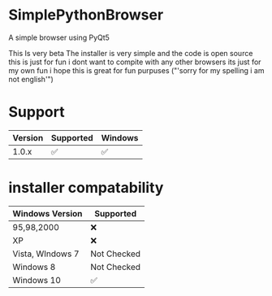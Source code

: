 # SimplePythonBrowser
A simple browser using PyQt5







This Is very beta The installer is very simple and the code is open source this is just for fun i dont want to compite with any other browsers its just for my own fun i
hope this is great for fun purpuses ("'sorry for my spelling i am not english'")




# Support


| Version | Supported          | Windows
| ------- | ------------------ | ----------------------
| 1.0.x   | :white_check_mark: | :white_check_mark:

# installer compatability

| Windows Version   |  Supported            
| ----------------  | ------------------                      
|   95,98,2000      |    :x:  
|      XP           |    :x:
|  Vista, WIndows 7 |    Not Checked
|     Windows 8     |    Not Checked
|    Windows 10     |   :white_check_mark:


